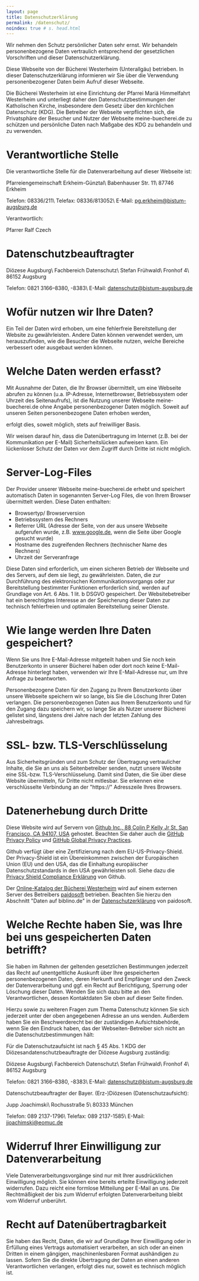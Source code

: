 ```yaml
---
layout: page
title: Datenschutzerklärung
permalink: /datenschutz/
noindex: true # s. head.html
---
```

Wir nehmen den Schutz persönlicher Daten sehr ernst. Wir behandeln personenbezogene Daten vertraulich entsprechend der gesetzlichen Vorschriften und dieser Datenschutzerklärung. 

<!-- Folgender Text basiert auf einem Muster von der Seite https://www.st-michaelsbund.de/buechereiarbeit/rechtsfragen/datenschutz.html -->

Diese Webseite von der Bücherei Westerheim (Unterallgäu) betrieben. In dieser Datenschutzerklärung informieren wir Sie über die Verwendung personenbezogener Daten beim Aufruf dieser Webseite.

Die Bücherei Westerheim ist eine Einrichtung der Pfarrei Mariä Himmelfahrt Westerheim und unterliegt daher den Datenschutzbestimmungen der Katholischen Kirche, insbesondere dem Gesetz über den kirchlichen Datenschutz (KDG). Die Betreiber der Webseite verpflichten sich, die Privatsphäre der Besucher und Nutzer der Webseite meine-buecherei.de zu schützen und persönliche Daten nach Maßgabe des KDG zu behandeln und zu verwenden.


# Verantwortliche Stelle 

Die verantwortliche Stelle für die Datenverarbeitung auf dieser Webseite ist:

Pfarreiengemeinschaft Erkheim-Günztal\\
Babenhauser Str. 11\\
87746 Erkheim

Telefon: 08336/211\\
Telefax: 08336/813052\\
E-Mail: pg.erkheim@bistum-augsburg.de

Verantwortlich:

Pfarrer Ralf Czech

# Datenschutzbeauftragter

Diözese Augsburg\\
Fachbereich Datenschutz\\
Stefan Frühwald\\
Fronhof 4\\
86152 Augsburg

Telefon: 0821 3166–8380, -8383\\
E-Mail: datenschutz@bistum-augsburg.de

# Wofür nutzen wir Ihre Daten?

Ein Teil der Daten wird erhoben, um eine fehlerfreie Bereitstellung der Website zu gewährleisten. Andere Daten können verwendet werden, um herauszufinden, wie die Besucher die Webseite nutzen, welche Bereiche verbessert oder ausgebaut werden können.

# Welche Daten werden erfasst?

Mit Ausnahme der Daten, die Ihr Browser übermittelt, um eine Webseite abrufen zu können (u.a. IP-Adresse, Internetbrowser, Betriebssystem oder Uhrzeit des Seitenaufrufs), ist die Nutzung unserer Webseite meine-buecherei.de ohne Angabe personenbezogener Daten möglich. Soweit auf unseren Seiten personenbezogene Daten erhoben werden, 
<!-- Hinweis zu Beispielen entfernt - eigentlich gibt es z.Z. keine, und Biblino ist ein externer Link -->
erfolgt dies, soweit möglich, stets auf freiwilliger Basis. 

Wir weisen darauf hin, dass die Datenübertragung im Internet (z.B. bei der Kommunikation per E-Mail) Sicherheitslücken aufweisen kann. Ein lückenloser Schutz der Daten vor dem Zugriff durch Dritte ist nicht möglich.

# Server-Log-Files

Der Provider unserer Webseite meine-buecherei.de erhebt und speichert automatisch Daten in sogenannten Server-Log Files, die von Ihrem Browser übermittelt werden. Diese Daten enthalten:

*	Browsertyp/ Browserversion
*	Betriebssystem des Rechners
*	Referrer URL (Adresse der Seite, von der aus unsere Webseite aufgerufen wurde, z.B. www.google.de, wenn die Seite über Google gesucht wurde)
*	Hostname des zugreifenden Rechners (technischer Name des Rechners)
*	Uhrzeit der Serveranfrage

Diese Daten sind erforderlich, um einen sicheren Betrieb der Webseite und des Servers, auf dem sie liegt, zu gewährleisten. Daten, die zur Durchführung des elektronischen Kommunikationsvorgangs oder zur Bereitstellung bestimmter Funktionen erforderlich sind, werden auf Grundlage von Art. 6 Abs. 1 lit. b DSGVO gespeichert. <!-- DSGVO statt KDG... --> Der Websitebetreiber hat ein berechtigtes Interesse an der Speicherung dieser Daten zur technisch fehlerfreien und optimalen Bereitstellung seiner Dienste. 

# Wie lange werden Ihre Daten gespeichert?

Wenn Sie uns Ihre E-Mail-Adresse mitgeteilt haben und Sie noch kein Benutzerkonto in unserer Bücherei haben oder dort noch keine E-Mail-Adresse hinterlegt haben, verwenden wir Ihre E-Mail-Adresse nur, um Ihre Anfrage zu beantworten. 

Personenbezogene Daten für den Zugang zu Ihrem Benutzerkonto über unsere Webseite speichern wir so lange, bis Sie die Löschung Ihrer Daten verlangen. Die personenbezogenen Daten aus Ihrem Benutzerkonto und für den Zugang dazu speichern wir, so lange Sie als Nutzer unserer Bücherei gelistet sind, längstens drei Jahre nach der letzten Zahlung des Jahresbeitrags. 

# SSL- bzw. TLS-Verschlüsselung

Aus Sicherheitsgründen und zum Schutz der Übertragung vertraulicher Inhalte, die Sie an uns als Seitenbetreiber senden, nutzt unsere Website eine SSL-bzw. TLS-Verschlüsselung. Damit sind Daten, die Sie über diese Website übermitteln, für Dritte nicht mitlesbar. Sie erkennen eine verschlüsselte Verbindung an der "https://" Adresszeile Ihres Browsers. 

# Datenerhebung durch Dritte

Diese Website wird auf Servern von [Github Inc., 88 Colin P Kelly Jr St, San Francisco, CA 94107, USA](https://github.com/) gehostet. Beachten Sie daher auch die [GitHub Privacy Policy](https://help.github.com/articles/github-privacy-statement/) und [GitHub Global Privacy Practices](https://help.github.com/articles/global-privacy-practices/).

Github verfügt über eine Zertifizierung nach dem EU-US-Privacy-Shield. Der Privacy-Shield ist ein Übereinkommen zwischen der Europäischen Union (EU) und den USA, das die Einhaltung europäischer Datenschutzstandards in den USA gewährleisten soll. Siehe dazu die [Privacy Shield Compliance Erklärung](https://www.privacyshield.gov/participant?id=a2zt000000001K2AAI&status=Active) von Github. 

Der [Online-Katalog der Bücherei Westerheim](https://www.biblino.de/westerheim) wird auf einem externen Server des Betreibers [paidosoft](http://www.paidosoft.de/) betrieben. Beachten Sie hierzu den Abschnitt "Daten auf biblino.de" in der [Datenschutzerklärung](http://www.paidosoft.de/kontakt/datenschutz.html) von paidosoft.

# Welche Rechte haben Sie, was Ihre bei uns gespeicherten Daten betrifft?

Sie haben im Rahmen der geltenden gesetzlichen Bestimmungen jederzeit das Recht auf unentgeltliche Auskunft über Ihre gespeicherten personenbezogenen Daten, deren Herkunft und Empfänger und den Zweck der Datenverarbeitung und ggf. ein Recht auf Berichtigung, Sperrung oder Löschung dieser Daten. Wenden Sie sich dazu bitte an den Verantwortlichen, dessen Kontaktdaten Sie oben auf dieser Seite finden.

Hierzu sowie zu weiteren Fragen zum Thema Datenschutz können Sie sich jederzeit unter der oben angegebenen Adresse an uns wenden. Außerdem haben Sie ein Beschwerderecht bei der zuständigen Aufsichtsbehörde, wenn Sie den Eindruck haben, das der Webseiten-Betreiber sich nicht an die Datenschutzbestimmungen hält:

Für die Datenschutzaufsicht ist nach § 45 Abs. 1 KDG der Diözesandatenschutzbeauftragte der Diözese Augsburg zuständig:

Diözese Augsburg\\
Fachbereich Datenschutz\\
Stefan Frühwald\\
Fronhof 4\\
86152 Augsburg

Telefon: 0821 3166–8380, -8383\\
E-Mail: datenschutz@bistum-augsburg.de

Datenschutzbeauftragter der Bayer. (Erz-)Diözesen (Datenschutzaufsicht):

Jupp Joachimski\\
Rochusstraße 5\\
80333 München

Telefon: 089 2137-1796\\
Telefax: 089 2137-1585\\
E-Mail: jjoachimski@eomuc.de

# Widerruf Ihrer Einwilligung zur Datenverarbeitung

Viele Datenverarbeitungsvorgänge sind nur mit Ihrer ausdrücklichen Einwilligung möglich. Sie können eine bereits erteilte Einwilligung jederzeit widerrufen. Dazu reicht eine formlose Mitteilung per E-Mail an uns. Die Rechtmäßigkeit der bis zum Widerruf erfolgten Datenverarbeitung bleibt vom Widerruf unberührt.

# Recht auf Datenübertragbarkeit

Sie haben das Recht, Daten, die wir auf Grundlage Ihrer Einwilligung oder in Erfüllung eines Vertrags automatisiert verarbeiten, an sich oder an einen Dritten in einem gängigen, maschinenlesbaren Format aushändigen zu lassen. Sofern Sie die direkte Übertragung der Daten an einen anderen Verantwortlichen verlangen, erfolgt dies nur, soweit es technisch möglich ist.
